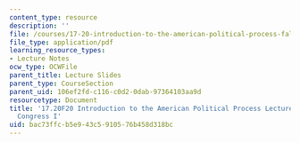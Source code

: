 ```yaml
---
content_type: resource
description: ''
file: /courses/17-20-introduction-to-the-american-political-process-fall-2020/bac73ffcb5e943c5910576b458d318bc_MIT17_20F20_lec8.pdf
file_type: application/pdf
learning_resource_types:
- Lecture Notes
ocw_type: OCWFile
parent_title: Lecture Slides
parent_type: CourseSection
parent_uid: 106ef2fd-c116-c0d2-0dab-97364103aa9d
resourcetype: Document
title: '17.20F20 Introduction to the American Political Process Lecture Slides 8:
  Congress I'
uid: bac73ffc-b5e9-43c5-9105-76b458d318bc
---
```

